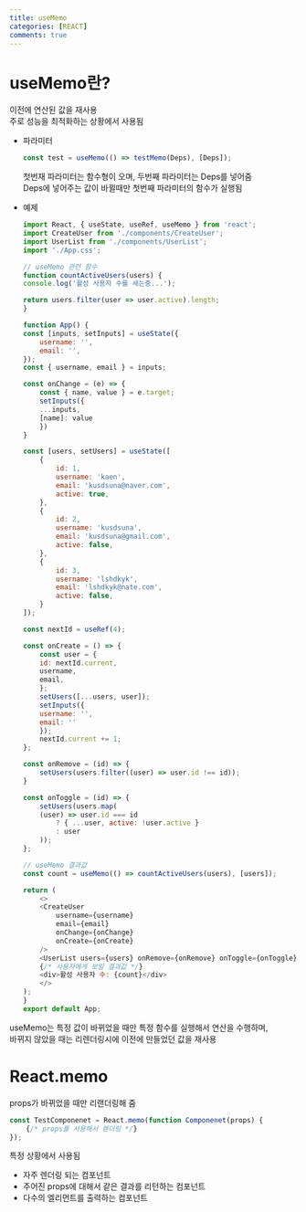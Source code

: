```yaml
---
title: useMemo
categories: [REACT]
comments: true
---
```


# useMemo란?
이전에 연산된 값을 재사용  
주로 성능을 최적화하는 상황에서 사용됨

- 파라미터
    ``` javascript
    const test = useMemo(() => testMemo(Deps), [Deps]);
    ```
    첫번재 파라미터는 함수형이 오며, 두번째 파라미터는 Deps를 넣어줌  
    Deps에 넣어주는 값이 바뀔때만 첫번째 파라미터의 함수가 실행됨

- 예제
    ``` javascript
    import React, { useState, useRef, useMemo } from 'react';
    import CreateUser from './components/CreateUser';
    import UserList from './components/UserList';
    import './App.css';

    // useMemo 관련 함수
    function countActiveUsers(users) {
    console.log('활성 사용자 수를 세는중...');
    
    return users.filter(user => user.active).length;
    }

    function App() {
    const [inputs, setInputs] = useState({
        username: '',
        email: '',
    });
    const { username, email } = inputs;

    const onChange = (e) => {
        const { name, value } = e.target;
        setInputs({
        ...inputs,
        [name]: value
        })
    }

    const [users, setUsers] = useState([
        {
            id: 1,
            username: 'kaen',
            email: 'kusdsuna@naver.com',
            active: true,
        },
        {
            id: 2,
            username: 'kusdsuna',
            email: 'kusdsuna@gmail.com',
            active: false,
        },
        {
            id: 3,
            username: 'lshdkyk',
            email: 'lshdkyk@nate.com',
            active: false,
        }
    ]);

    const nextId = useRef(4);

    const onCreate = () => {
        const user = {
        id: nextId.current,
        username,
        email,
        };
        setUsers([...users, user]);
        setInputs({
        username: '',
        email: ''
        });
        nextId.current += 1;
    };

    const onRemove = (id) => {
        setUsers(users.filter((user) => user.id !== id));
    }

    const onToggle = (id) => {
        setUsers(users.map(
        (user) => user.id === id
            ? { ...user, active: !user.active }
            : user
        ));
    };

    // useMemo 결과값
    const count = useMemo(() => countActiveUsers(users), [users]);

    return (
        <>
        <CreateUser 
            username={username}
            email={email}
            onChange={onChange}
            onCreate={onCreate}
        />
        <UserList users={users} onRemove={onRemove} onToggle={onToggle} />
        {/* 사용자에게 보일 결과값 */}
        <div>활성 사용자 수: {count}</div>
        </>
    );
    }
    export default App;
    ```

useMemo는 특정 값이 바뀌었을 때만 특정 함수를 실행해서 연산을 수행하며,  
바뀌지 않았을 때는 리렌더링시에 이전에 만들었던 값을 재사용

# React.memo
props가 바뀌었을 때만 리랜더링해 줌

``` javascript
const TestComponenet = React.memo(function Componenet(props) {
    {/* props를 사용해서 렌더링 */}
});
```

특정 상황에서 사용됨
- 자주 렌더링 되는 컴포넌트
- 주어진 props에 대해서 같은 결과를 리턴하는 컴포넌트
- 다수의 엘리먼트를 출력하는 컴포넌트